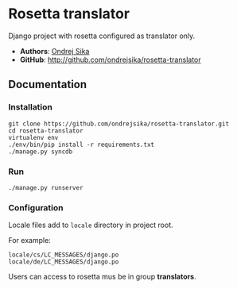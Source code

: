 Rosetta translator
==================

Django project with rosetta configured as translator only.

* __Authors__: [Ondrej Sika](http://ondrejsika.com/c.html)
* __GitHub__: <http://github.com/ondrejsika/rosetta-translator>


Documentation
-------------

### Installation

```
git clone https://github.com/ondrejsika/rosetta-translator.git
cd rosetta-translator
virtualenv env
./env/bin/pip install -r requirements.txt
./manage.py syncdb
```

### Run

```
./manage.py runserver
```

### Configuration

Locale files add to `locale` directory in project root.

For example:

```
locale/cs/LC_MESSAGES/django.po
locale/de/LC_MESSAGES/django.po
```

Users can access to rosetta mus be in group __translators__.
